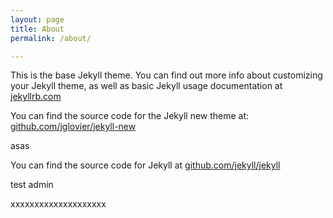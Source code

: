 ```yaml
---
layout: page
title: About
permalink: /about/

---
```

This is the base Jekyll theme. You can find out more info about customizing your Jekyll theme, as well as basic Jekyll usage documentation at [jekyllrb.com](http://jekyllrb.com/)



You can find the source code for the Jekyll new theme at: [github.com/jglovier/jekyll-new](https://github.com/jglovier/jekyll-new)

asas

You can find the source code for Jekyll at [github.com/jekyll/jekyll](https://github.com/jekyll/jekyll)


test admin


xxxxxxxxxxxxxxxxxxxx


